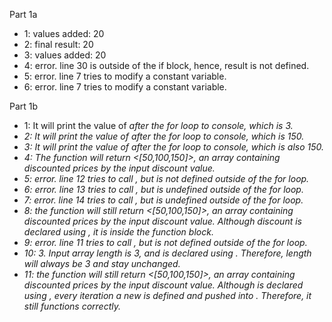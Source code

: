 Part 1a
- 1: values added: 20
- 2: final result: 20
- 3: values added: 20
- 4: error. line 30 is outside of the if block, hence, result is not defined.
- 5: error. line 7 tries to modify a constant variable.
- 6: error. line 7 tries to modify a constant variable.
  
Part 1b
 - 1: It will print the value of <i> after the for loop to console, which is 3. 
 - 2: It will print the value of <discountedPrice> after the for loop to console, which is 150. 
 - 3: It will print the value of <finalPrice> after the for loop to console, which is also 150. 
 - 4: The function will return <[50,100,150]>, an array containing discounted prices by the input discount value. 
 - 5: error. line 12 tries to call <i>, but <i> is not defined outside of the for loop. 
 - 6: error. line 13 tries to call <discountedPrice>, but <discountedPrice> is undefined outside of the for loop. 
 - 7: error. line 14 tries to call <finalPrice>, but <finalPrice> is undefined outside of the for loop. 
 - 8: the function will still return <[50,100,150]>, an array containing discounted prices by the input discount value. Although discount is declared using <let>, it is inside the function block.
 - 9: error. line 11 tries to call <i>, but <i> is not defined outside of the for loop. 
 - 10: 3. Input array length is 3, and <length> is declared using <const>. Therefore, length will always be 3 and stay unchanged. 
 - 11: the function will still return <[50,100,150]>, an array containing discounted prices by the input discount value. Although <discountedPrice> is declared using <const>, every iteration a new <discountedPrice> is defined and pushed into <discount>. Therefore, it still functions correctly.
